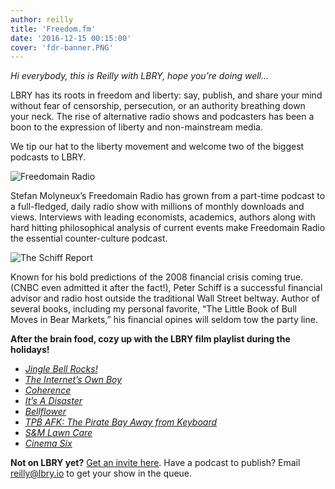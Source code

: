 ```yaml
---
author: reilly
title: 'Freedom.fm'
date: '2016-12-15 00:15:00'
cover: 'fdr-banner.PNG'
---
```

*Hi everybody, this is Reilly with LBRY, hope you’re doing well...*

LBRY has its roots in freedom and liberty: say, publish, and share your mind without fear of censorship, persecution, or an authority breathing down your neck. The rise of alternative radio shows and podcasters has been a boon to the expression of liberty and non-mainstream media.

We tip our hat to the liberty movement and welcome two of the biggest podcasts to LBRY.

![Freedomain Radio](/img/news/fdr-inline.png)

Stefan Molyneux’s Freedomain Radio has grown from a part-time podcast to a full-fledged, daily radio show with millions of monthly downloads and views. Interviews with leading economists, academics, authors along with hard hitting philosophical analysis of current events make Freedomain Radio the essential counter-culture podcast.

![The Schiff Report](/img/news/schiff-inline.jpg)

Known for his bold predictions of the 2008 financial crisis coming true. (CNBC even admitted it after the fact!), Peter Schiff is a successful financial advisor and radio host outside the traditional Wall Street beltway. Author of several books, including my personal favorite, “The Little Book of Bull Moves in Bear Markets,” his financial opines will seldom tow the party line.

**After the brain food, cozy up with the LBRY film playlist during the holidays!**
- [*Jingle Bell Rocks!*](lbry://jinglebellrocks)
- [*The Internet’s Own Boy*](lbry://theinternetsownboy)
- [*Coherence*](lbry://coherence)
- [*It’s A Disaster*](lbry://itsadisaster)
- [*Bellflower*](lbry://bellfower)
- [*TPB AFK: The Pirate Bay Away from Keyboard*](lbry://tpbafk)
- [*S&M Lawn Care*](lbry://smlawncare)
- [*Cinema Six*](lbry://cinemasix)

**Not on LBRY yet?** [Get an invite here](https://lbry.io/get). Have a podcast to publish? Email reilly@lbry.io to get your show in the queue.
